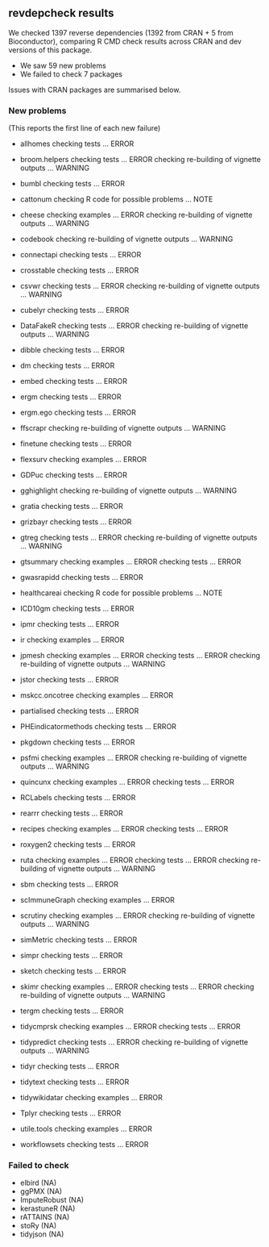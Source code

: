 ## revdepcheck results

We checked 1397 reverse dependencies (1392 from CRAN + 5 from Bioconductor), comparing R CMD check results across CRAN and dev versions of this package.

 * We saw 59 new problems
 * We failed to check 7 packages

Issues with CRAN packages are summarised below.

### New problems
(This reports the first line of each new failure)

* allhomes
  checking tests ... ERROR

* broom.helpers
  checking tests ... ERROR
  checking re-building of vignette outputs ... WARNING

* bumbl
  checking tests ... ERROR

* cattonum
  checking R code for possible problems ... NOTE

* cheese
  checking examples ... ERROR
  checking re-building of vignette outputs ... WARNING

* codebook
  checking re-building of vignette outputs ... WARNING

* connectapi
  checking tests ... ERROR

* crosstable
  checking tests ... ERROR

* csvwr
  checking tests ... ERROR
  checking re-building of vignette outputs ... WARNING

* cubelyr
  checking tests ... ERROR

* DataFakeR
  checking tests ... ERROR
  checking re-building of vignette outputs ... WARNING

* dibble
  checking tests ... ERROR

* dm
  checking tests ... ERROR

* embed
  checking tests ... ERROR

* ergm
  checking tests ... ERROR

* ergm.ego
  checking tests ... ERROR

* ffscrapr
  checking re-building of vignette outputs ... WARNING

* finetune
  checking tests ... ERROR

* flexsurv
  checking examples ... ERROR

* GDPuc
  checking tests ... ERROR

* gghighlight
  checking re-building of vignette outputs ... WARNING

* gratia
  checking tests ... ERROR

* grizbayr
  checking tests ... ERROR

* gtreg
  checking tests ... ERROR
  checking re-building of vignette outputs ... WARNING

* gtsummary
  checking examples ... ERROR
  checking tests ... ERROR

* gwasrapidd
  checking tests ... ERROR

* healthcareai
  checking R code for possible problems ... NOTE

* ICD10gm
  checking tests ... ERROR

* ipmr
  checking tests ... ERROR

* ir
  checking examples ... ERROR

* jpmesh
  checking examples ... ERROR
  checking tests ... ERROR
  checking re-building of vignette outputs ... WARNING

* jstor
  checking tests ... ERROR

* mskcc.oncotree
  checking examples ... ERROR

* partialised
  checking tests ... ERROR

* PHEindicatormethods
  checking tests ... ERROR

* pkgdown
  checking tests ... ERROR

* psfmi
  checking examples ... ERROR
  checking re-building of vignette outputs ... WARNING

* quincunx
  checking examples ... ERROR
  checking tests ... ERROR

* RCLabels
  checking tests ... ERROR

* rearrr
  checking tests ... ERROR

* recipes
  checking examples ... ERROR
  checking tests ... ERROR

* roxygen2
  checking tests ... ERROR

* ruta
  checking examples ... ERROR
  checking tests ... ERROR
  checking re-building of vignette outputs ... WARNING

* sbm
  checking tests ... ERROR

* scImmuneGraph
  checking examples ... ERROR

* scrutiny
  checking examples ... ERROR
  checking re-building of vignette outputs ... WARNING

* simMetric
  checking tests ... ERROR

* simpr
  checking tests ... ERROR

* sketch
  checking tests ... ERROR

* skimr
  checking examples ... ERROR
  checking tests ... ERROR
  checking re-building of vignette outputs ... WARNING

* tergm
  checking tests ... ERROR

* tidycmprsk
  checking examples ... ERROR
  checking tests ... ERROR

* tidypredict
  checking tests ... ERROR
  checking re-building of vignette outputs ... WARNING

* tidyr
  checking tests ... ERROR

* tidytext
  checking tests ... ERROR

* tidywikidatar
  checking examples ... ERROR

* Tplyr
  checking tests ... ERROR

* utile.tools
  checking examples ... ERROR

* workflowsets
  checking tests ... ERROR

### Failed to check

* elbird       (NA)
* ggPMX        (NA)
* ImputeRobust (NA)
* kerastuneR   (NA)
* rATTAINS     (NA)
* stoRy        (NA)
* tidyjson     (NA)
